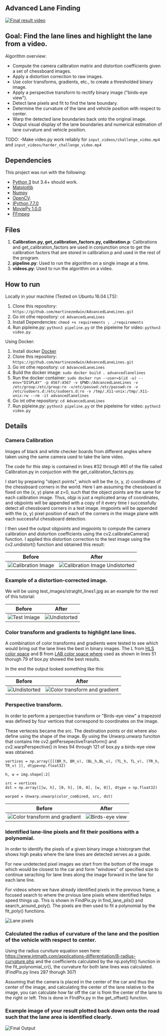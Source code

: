 ## Advanced Lane Finding

[![Final result video](./output/Advanced_lane_lines_video_image.png)](https://www.youtube.com/watch?v=g0TxAKaxdNk)

Goal: Find the lane lines and highlight the lane from a video.
---
Algorithm overview:

* Compute the camera calibration matrix and distortion coefficients given a set of chessboard images.
* Apply a distortion correction to raw images.
* Use color transforms, gradients, etc., to create a thresholded binary image.
* Apply a perspective transform to rectify binary image ("birds-eye view").
* Detect lane pixels and fit to find the lane boundary.
* Determine the curvature of the lane and vehicle position with respect to center.
* Warp the detected lane boundaries back onto the original image.
* Output visual display of the lane boundaries and numerical estimation of lane curvature and vehicle position.

TODO: 
-Make video.py work reliably for `input_videos/challenge_video.mp4` and `input_videos/harder_challenge_video.mp4`

Dependencies
---
This project was run with the following:

* [Python 3](https://www.python.org/downloads/) but 3.4+ should work.
* [Matplotlib](https://matplotlib.org/3.1.1/users/installing.html)
* [Numpy](https://docs.scipy.org/doc/numpy/user/install.html)
* [OpenCV](https://docs.opencv.org/).
* [IPython 7.7.0](https://ipython.org/install.html)
* [MoviePy 1.0.0](https://zulko.github.io/moviepy/install.html)
* [FFmpeg](https://www.ffmpeg.org/)

Files
---
1. **Calibration.py, get_calibration_factors.py, calibration.p**: Calibrations and get_calibration_factors are used in conjunction once to get the calibration factors that are stored in calibration.p and used in the rest of the program.
2. **pipeline.py**: Used to run the algorithm on a single image at a time.
3. **videos.py**: Used to run the algorithm on a video.

How to run
---
Locally in your machine (Tested on Ubuntu 16.04 LTS):
1. Clone this repository: `https://github.com/martinezedwin/AdvancedLaneLines.git`
2. Go int othe repository: `cd AdvancedLaneLines`
3. Install Dependencies: `chmod +x requirements ; ./requirements`
4. Run pipleine.py: `python3 pipeline.py` or the pipeleine for video: `python3 video.py`


Using Docker:
1. Install docker [Docker](https://docs.docker.com/install/)
2. Clone this repository: `https://github.com/martinezedwin/AdvancedLaneLines.git`
3. Go int othe repository: `cd AdvancedLaneLines`
4. Build the docker image: `sudo docker build . advancedlanelines`
5. Run the docker container: `sudo docker run --user=$(id -u) --env="DISPLAY" -p 4567:4567 -v $PWD:/AdcancedLaneLines -v /etc/group:/etc/group:ro -v/etc/passwd:/etc/passwd:ro -v /etc/sudoers.d:/etc/sudoers.d:ro -v /tmp/.X11-unix:/tmp/.X11-unix:rw --rm -it advancedlanelines`
6. Go int othe repository: `cd AdvancedLaneLines`
7. Run pipleine.py: `python3 pipeline.py` or the pipeleine for video: `python3 video.py`





Details
---
### Camera Calibration

Images of black and white checker boards from different angles where taken using the same camera used to take the lane video.

The code for this step is contained in lines #32 through #61 of the file called Calibration.py in conjuction with the get_calibration_factors.py.

I start by preparing "object points", which will be the (x, y, z) coordinates of the chessboard corners in the world. Here I am assuming the chessboard is fixed on the (x, y) plane at z=0, such that the object points are the same for each calibration image. Thus, objp is just a replicated array of coordinates, and objpoints will be appended with a copy of it every time I successfully detect all chessboard corners in a test image. imgpoints will be appended with the (x, y) pixel position of each of the corners in the image plane with each successful chessboard detection.

I then used the output objpoints and imgpoints to compute the camera calibration and distortion coefficients using the cv2.calibrateCamera() function. I applied this distortion correction to the test image using the cv2.undistort() function and obtained this result:


| Before                                                | After                                                                               |
|-------------------------------------------------------|-------------------------------------------------------------------------------------|
|![Calibration Image](./camera_cal/calibration1.jpg)    |![Calibration Image Undistorted](./output/calibration1_undistorted_edit.jpg)  |


### Example of a distortion-corrected image.

We will be using test_images/straight_lines1.jpg as an example for the rest of this tutorial:

| Before                                                | After                                                                               |
|-------------------------------------------------------|-------------------------------------------------------------------------------------|
|![Test Imiage](./test_images/straight_lines1.jpg)      |![Undistorted](./output/straight_lines1_undist_edit.jpg)                      |

### Color transform and gradients to highlight lane lines.

A combination of color transforms and gradients were tested to see which would bring out the lane lines the best in binary images. The L from [HLS color space](https://en.wikipedia.org/wiki/HSL_and_HSV) and B from [LAB color space where](https://en.wikipedia.org/wiki/CIELAB_color_space) used as shown in lines 51 thorugh 79 of box.py showed the best results.

In the end the output looked something like this:

| Before                                                | After                                                                               |
|-------------------------------------------------------|-------------------------------------------------------------------------------------|
|![Undistorted](./output/straight_lines1_undist_edit.jpg)|![Color transform and gradient](./output/straight_lines1_color_transform_and_gradients_edit.jpg)|


### Perspective transform.

In order to perform a perspective transform or "Birds-eye view" a trapezoid was defined by four vertices that correspond to coordinates on the image.

These verteceis became the src. The destination points or dst where also define using the shape of the image. By using the Unwarp.unwarp funciton that contains hte cv2.getPersepectiveTransform() and cv2.warpPerspective() in lines 94 through 121 of box.py a birds-eye view was obtained.

```
vertices = np.array([[(BR_h, BR_v), (BL_h,BL_v), (TL_h, TL_v), (TR_h, TR_v) ]], dtype=np.float32)

h, w = img.shape[:2]

src = vertices
dst = np.array([[w, h], [0, h], [0, 0], [w, 0]], dtype = np.float32)

warped = Unwarp.unwarp(color_combined, src, dst)
```

| Before                                                | After                                                                               |
|-------------------------------------------------------|-------------------------------------------------------------------------------------|
|![Color transform and gradient](./output/straight_lines1_color_transform_and_gradients_edit.jpg)| ![Birds-eye view](./output/striaght_lines_bird_eye_view_edit.jpg) |




### Identified lane-line pixels and fit their positions with a polynomial.

In order to identify the pixels of a given binary image a historgram that shows high peaks where the lane lines are detected serves as a guide.

For new undetected pixel images we start from the bottom of the image which would be closest to the car and form "windows" of specified size to continue seraching for lane lines along the image forward in the lane for each lane line.

For videos where we have already identified pixels in the previous frame, a focused search to where the prvious lane pixels where identified helps speed things up. This is shown in FindPix.py in find_lane_pils() and search_around_poly(). The pixels are then used to fit a polynomial by the fit_poly() functions.

![Lane pixels](./output/straight_lines1_lane_boxes_edit.jpg)

### Calculated the radius of curvature of the lane and the position of the vehicle with respect to center.

Using the radius curviture equation seen here: https://www.intmath.com/applications-differentiation/8-radius-curvature.php
and the coefficients calculated by the np.polyfit() function in the fit_polynomial_cr(), the curvature for both lane lines was calculated. (FindPix.py lines 287 thorugh 307)


Assuming that the camera is placed in the center of the car and thus the center of the image, and calculating the center of the lane relative to the image, you can calculate how far off the car is from the center of the lane to the right or left. This is done in FIndPix.py in the get_offset() function.

### Example image of your result plotted back down onto the road such that the lane area is identified clearly.

![Final Output](./output/straight_lines1_final_edit.jpg)

